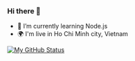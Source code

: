 ### Hi there 👋

- 🌱 I’m currently learning Node.js
- 🌍 I'm live in Ho Chi Minh city, Vietnam

[![My GitHub Status](https://github-readme-stats.vercel.app/api?username=Kaysil&show_icons=true&hide_border=true&theme=dracula)](https://github-readme-stats.vercel.app/api?username=Kaysil&show_icons=true&hide_border=true&theme=dracula)
